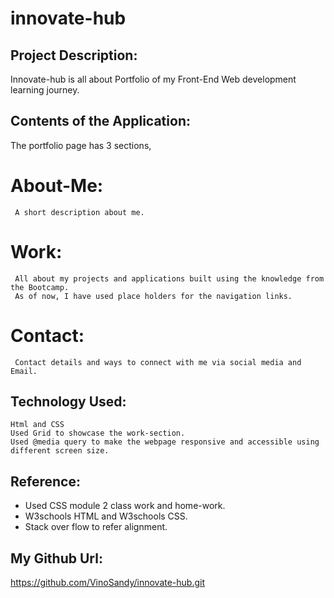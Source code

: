 # innovate-hub
## Project Description:
   Innovate-hub is all about Portfolio of my Front-End Web development learning journey.
## Contents of the Application:
   The portfolio page has 3 sections,
   # About-Me: 
     A short description about me.
   # Work:
     All about my projects and applications built using the knowledge from the Bootcamp.
     As of now, I have used place holders for the navigation links.
   # Contact:
     Contact details and ways to connect with me via social media and Email.

 ## Technology Used:
    Html and CSS
    Used Grid to showcase the work-section.
    Used @media query to make the webpage responsive and accessible using different screen size.

## Reference:
   - Used CSS module 2 class work and home-work.
   - W3schools HTML and W3schools CSS.
   - Stack over flow to refer alignment.          

## My Github Url:
   https://github.com/VinoSandy/innovate-hub.git
     